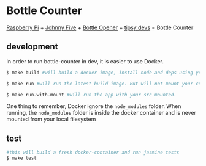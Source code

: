 # Bottle Counter

[Raspberry Pi](https://www.raspberrypi.org/) + [Johnny Five](http://johnny-five.io/) + [Bottle Opener](http://www.barware.com.au/p/open-bottle-here-wall-mounted-bottle-opener/SX-OBH) + [tipsy devs](https://xkcd.com/323/) = Bottle Counter

## development

In order to run bottle-counter in dev, it is easier to use Docker.

```sh
$ make build #will build a docker image, install node and deps using your local src.

$ make run #will run the latest build image. But will not mount your current repo.

$ make run-with-mount #will run the app with your src mounted.
```

One thing to remember, Docker ignore the `node_modules` folder. When running, the `node_modules` folder is inside the docker container and is never mounted from your local filesystem

## test

```sh
#this will build a fresh docker-container and run jasmine tests
$ make test
```
